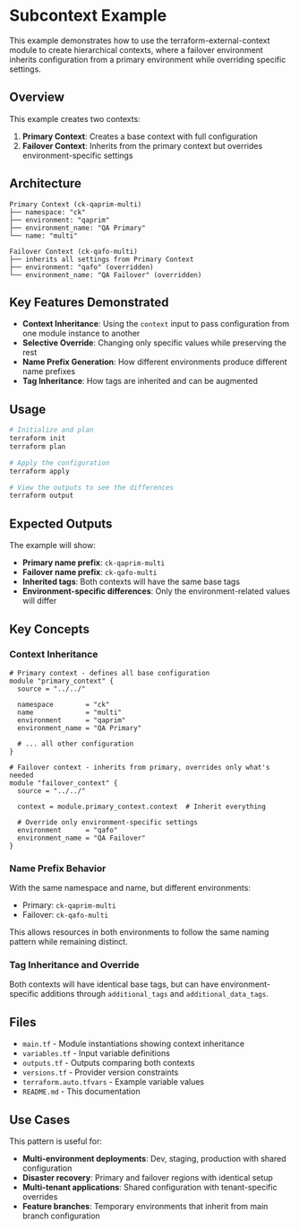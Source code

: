 # Subcontext Example

This example demonstrates how to use the terraform-external-context module to create hierarchical contexts, where a failover environment inherits configuration from a primary environment while overriding specific settings.

## Overview

This example creates two contexts:

1. **Primary Context**: Creates a base context with full configuration
2. **Failover Context**: Inherits from the primary context but overrides environment-specific settings

## Architecture

```
Primary Context (ck-qaprim-multi)
├── namespace: "ck"
├── environment: "qaprim" 
├── environment_name: "QA Primary"
└── name: "multi"

Failover Context (ck-qafo-multi) 
├── inherits all settings from Primary Context
├── environment: "qafo" (overridden)
└── environment_name: "QA Failover" (overridden)
```

## Key Features Demonstrated

- **Context Inheritance**: Using the `context` input to pass configuration from one module instance to another
- **Selective Override**: Changing only specific values while preserving the rest
- **Name Prefix Generation**: How different environments produce different name prefixes
- **Tag Inheritance**: How tags are inherited and can be augmented

## Usage

```bash
# Initialize and plan
terraform init
terraform plan

# Apply the configuration  
terraform apply

# View the outputs to see the differences
terraform output
```

## Expected Outputs

The example will show:

- **Primary name prefix**: `ck-qaprim-multi`
- **Failover name prefix**: `ck-qafo-multi`
- **Inherited tags**: Both contexts will have the same base tags
- **Environment-specific differences**: Only the environment-related values will differ

## Key Concepts

### Context Inheritance

```hcl
# Primary context - defines all base configuration
module "primary_context" {
  source = "../../"
  
  namespace        = "ck"
  name             = "multi"
  environment      = "qaprim"
  environment_name = "QA Primary"
  
  # ... all other configuration
}

# Failover context - inherits from primary, overrides only what's needed
module "failover_context" {
  source = "../../"
  
  context = module.primary_context.context  # Inherit everything
  
  # Override only environment-specific settings
  environment      = "qafo"
  environment_name = "QA Failover"
}
```

### Name Prefix Behavior

With the same namespace and name, but different environments:
- Primary: `ck-qaprim-multi`
- Failover: `ck-qafo-multi`

This allows resources in both environments to follow the same naming pattern while remaining distinct.

### Tag Inheritance and Override

Both contexts will have identical base tags, but can have environment-specific additions through `additional_tags` and `additional_data_tags`.

## Files

- `main.tf` - Module instantiations showing context inheritance
- `variables.tf` - Input variable definitions
- `outputs.tf` - Outputs comparing both contexts
- `versions.tf` - Provider version constraints
- `terraform.auto.tfvars` - Example variable values
- `README.md` - This documentation

## Use Cases

This pattern is useful for:

- **Multi-environment deployments**: Dev, staging, production with shared configuration
- **Disaster recovery**: Primary and failover regions with identical setup
- **Multi-tenant applications**: Shared configuration with tenant-specific overrides
- **Feature branches**: Temporary environments that inherit from main branch configuration
